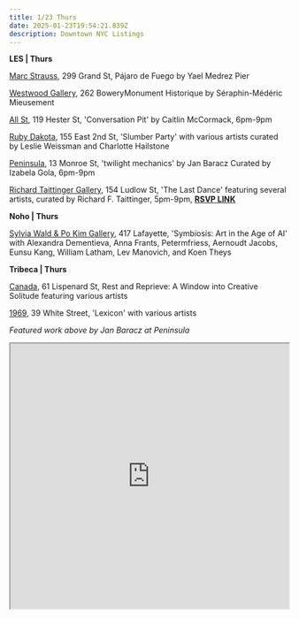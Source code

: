 ```yaml
---
title: 1/23 Thurs
date: 2025-01-23T19:54:21.839Z
description: Downtown NYC Listings
---
```

**L﻿ES | Thurs**

[M﻿arc Strauss](https://marcstraus.com/exhibitions/158-yael-medrez-pier-pajaro-de-fuego/), 299 Grand St, Pájaro de Fuego by Yael Medrez Pier

[Westwood Gallery](https://westwoodgallery.com/exhibitions/142-monument-historique-19th-century-photographs-by-seraphin-mederic-mieusement-and-other-french-photographers/), 262 BoweryMonument Historique by Séraphin-Médéric Mieusement

[A﻿ll St](https://allstnyc.com/), 119 Hester St,  'Conversation Pit' by Caitlin McCormack, 6pm-9pm

[Ruby Dakota](https://www.instagram.com/ruby_dakota.ny), 155 East 2nd St, 'Slumber Party' with various artists curated by Leslie Weissman and Charlotte Hailstone

[Peninsula](https://www.peninsulaartspace.com/), 13 Monroe St, 'twilight mechanics' by Jan Baracz Curated by Izabela Gola, 6pm-9pm

[Richard Taittinger Gallery](https://richardtaittinger.com/exhibitions/), 154 Ludlow St, 'The Last Dance' featuring several artists, curated by Richard F. Taittinger, 5pm-9pm, **[RSVP LINK](https://www.eventbrite.com/e/the-last-dance-grand-opening-tickets-1216662713929)** 

**N﻿oho | Thurs**

[Sylvia Wald & Po Kim Gallery](https://www.swpk.org/exhibition-symbiosis), 417 Lafayette, 'Symbiosis: Art in the Age of AI' with Alexandra Dementieva, Anna Frants, Petermfriess, Aernoudt Jacobs, Eunsu Kang, William Latham, Lev Manovich, and Koen Theys

**T﻿ribeca | Thurs**

[Canada](https://canadanewyork.com/exhibitions/rest-and-reprieve-a-window-into-creative-solitude-eighth-house-residency), 61 Lispenard St, Rest and Reprieve: A Window into Creative Solitude featuring various artists

[1﻿969](http://www.1969gallery.com/upcoming), 39 White Street, 'Lexicon' with various artists

*F﻿eatured work above by Jan Baracz at Peninsula*

<iframe src="https://www.google.com/maps/d/u/1/embed?mid=12kwpXPqq9XWu3HfNL7-u0C5aDwKIEJE&ehbc=2E312F" width="100%" height="480"></iframe>